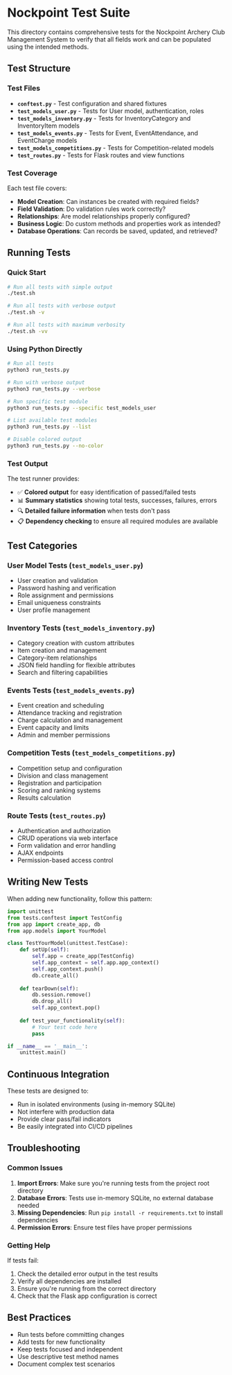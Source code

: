 # Nockpoint Test Suite

This directory contains comprehensive tests for the Nockpoint Archery Club Management System to verify that all fields work and can be populated using the intended methods.

## Test Structure

### Test Files

- **`conftest.py`** - Test configuration and shared fixtures
- **`test_models_user.py`** - Tests for User model, authentication, roles
- **`test_models_inventory.py`** - Tests for InventoryCategory and InventoryItem models
- **`test_models_events.py`** - Tests for Event, EventAttendance, and EventCharge models
- **`test_models_competitions.py`** - Tests for Competition-related models
- **`test_routes.py`** - Tests for Flask routes and view functions

### Test Coverage

Each test file covers:
- **Model Creation**: Can instances be created with required fields?
- **Field Validation**: Do validation rules work correctly?
- **Relationships**: Are model relationships properly configured?
- **Business Logic**: Do custom methods and properties work as intended?
- **Database Operations**: Can records be saved, updated, and retrieved?

## Running Tests

### Quick Start

```bash
# Run all tests with simple output
./test.sh

# Run all tests with verbose output
./test.sh -v

# Run all tests with maximum verbosity
./test.sh -vv
```

### Using Python Directly

```bash
# Run all tests
python3 run_tests.py

# Run with verbose output
python3 run_tests.py --verbose

# Run specific test module
python3 run_tests.py --specific test_models_user

# List available test modules
python3 run_tests.py --list

# Disable colored output
python3 run_tests.py --no-color
```

### Test Output

The test runner provides:
- ✅ **Colored output** for easy identification of passed/failed tests
- 📊 **Summary statistics** showing total tests, successes, failures, errors
- 🔍 **Detailed failure information** when tests don't pass
- 📋 **Dependency checking** to ensure all required modules are available

## Test Categories

### User Model Tests (`test_models_user.py`)
- User creation and validation
- Password hashing and verification
- Role assignment and permissions
- Email uniqueness constraints
- User profile management

### Inventory Tests (`test_models_inventory.py`)
- Category creation with custom attributes
- Item creation and management
- Category-item relationships
- JSON field handling for flexible attributes
- Search and filtering capabilities

### Events Tests (`test_models_events.py`)
- Event creation and scheduling
- Attendance tracking and registration
- Charge calculation and management
- Event capacity and limits
- Admin and member permissions

### Competition Tests (`test_models_competitions.py`)
- Competition setup and configuration
- Division and class management
- Registration and participation
- Scoring and ranking systems
- Results calculation

### Route Tests (`test_routes.py`)
- Authentication and authorization
- CRUD operations via web interface
- Form validation and error handling
- AJAX endpoints
- Permission-based access control

## Writing New Tests

When adding new functionality, follow this pattern:

```python
import unittest
from tests.conftest import TestConfig
from app import create_app, db
from app.models import YourModel

class TestYourModel(unittest.TestCase):
    def setUp(self):
        self.app = create_app(TestConfig)
        self.app_context = self.app.app_context()
        self.app_context.push()
        db.create_all()
    
    def tearDown(self):
        db.session.remove()
        db.drop_all()
        self.app_context.pop()
    
    def test_your_functionality(self):
        # Your test code here
        pass

if __name__ == '__main__':
    unittest.main()
```

## Continuous Integration

These tests are designed to:
- Run in isolated environments (using in-memory SQLite)
- Not interfere with production data
- Provide clear pass/fail indicators
- Be easily integrated into CI/CD pipelines

## Troubleshooting

### Common Issues

1. **Import Errors**: Make sure you're running tests from the project root directory
2. **Database Errors**: Tests use in-memory SQLite, no external database needed
3. **Missing Dependencies**: Run `pip install -r requirements.txt` to install dependencies
4. **Permission Errors**: Ensure test files have proper permissions

### Getting Help

If tests fail:
1. Check the detailed error output in the test results
2. Verify all dependencies are installed
3. Ensure you're running from the correct directory
4. Check that the Flask app configuration is correct

## Best Practices

- Run tests before committing changes
- Add tests for new functionality
- Keep tests focused and independent
- Use descriptive test method names
- Document complex test scenarios
